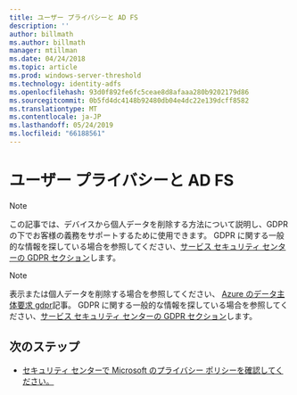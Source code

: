 ```yaml
---
title: ユーザー プライバシーと AD FS
description: ''
author: billmath
ms.author: billmath
manager: mtillman
ms.date: 04/24/2018
ms.topic: article
ms.prod: windows-server-threshold
ms.technology: identity-adfs
ms.openlocfilehash: 93d0f892fe6fc5ceae8d8afaaa280b9202179d86
ms.sourcegitcommit: 0b5fd4dc4148b92480db04e4dc22e139dcff8582
ms.translationtype: MT
ms.contentlocale: ja-JP
ms.lasthandoff: 05/24/2019
ms.locfileid: "66188561"
---
```

# <a name="user-privacy-and-ad-fs"></a>ユーザー プライバシーと AD FS



>[!Note] 
> この記事では、デバイスから個人データを削除する方法について説明し、GDPR の下でお客様の義務をサポートするために使用できます。 GDPR に関する一般的な情報を探している場合を参照してください、[サービス セキュリティ センターの GDPR セクション](https://www.microsoft.com/en-us/TrustCenter/Privacy/gdpr/default.aspx)します。

>[!Note] 
>表示または個人データを削除する場合を参照してください、 [Azure のデータ主体要求 gdpr](https://docs.microsoft.com/microsoft-365/compliance/gdpr-dsr-azure)記事。 GDPR に関する一般的な情報を探している場合を参照してください、[サービス セキュリティ センターの GDPR セクション](https://www.microsoft.com/en-us/TrustCenter/Privacy/gdpr/default.aspx)します。

## <a name="next-steps"></a>次のステップ
* [セキュリティ センターで Microsoft のプライバシー ポリシーを確認してください。](https://www.microsoft.com/trustcenter)

 